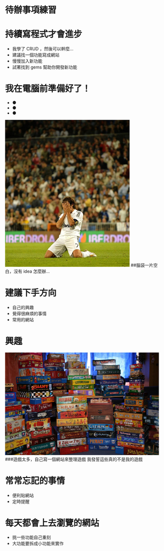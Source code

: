 <!SLIDE center transition=fade>
# 待辦事項練習 #

<!SLIDE bullets incremental>
# 持續寫程式才會進步 #

* 我學了 CRUD ，然後可以幹麼…
* 建議找一個功能寫成網站
* 慢慢加入新功能
* 試著找到 gems 幫助你開發新功能

<!SLIDE bullets incremental>
# 我在電腦前準備好了！ #

* ●
* ●
* ●

<!SLIDE center>
![doh](doh.jpg)
##腦袋一片空白，沒有 idea 怎麼辦…

<!SLIDE bullets incremental>
# 建議下手方向

* 自己的興趣
* 覺得很麻煩的事情
* 常用的網站

<!SLIDE center>
# 興趣 #

![桌上遊戲](Board-Games.jpg)
###遊戲太多，自己寫一個網站來整理遊戲
我發誓這些真的不是我的遊戲

<!SLIDE bullets incremental>
# 常常忘記的事情 #

* 便利貼網站
* 定時提醒

<!SLIDE bullets incremental>
# 每天都會上去瀏覽的網站

* 挑一些功能自己重刻
* 大功能要拆成小功能來實作